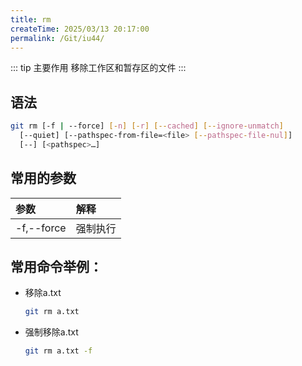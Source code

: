 ```yaml
---
title: rm
createTime: 2025/03/13 20:17:00
permalink: /Git/iu44/
---
```


::: tip 主要作用
移除工作区和暂存区的文件
:::

## 语法

```bash
git rm [-f | --force] [-n] [-r] [--cached] [--ignore-unmatch]
  [--quiet] [--pathspec-from-file=<file> [--pathspec-file-nul]]
  [--] [<pathspec>…​]
```

## 常用的参数

| 参数         | 解释   |
|:---------- |:---- |
| -f,--force | 强制执行 |

## 常用命令举例：

- 移除a.txt
  
  ```bash
  git rm a.txt
  ```

- 强制移除a.txt
  
  ```bash
  git rm a.txt -f
  ```
